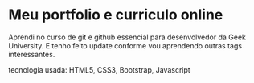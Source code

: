 # Meu portfolio e curriculo online 
Aprendi no curso de git e github essencial para desenvolvedor da Geek University. 
E tenho feito update conforme vou aprendendo outras tags interessantes.

tecnologia usada: HTML5, CSS3, Bootstrap, Javascript 

